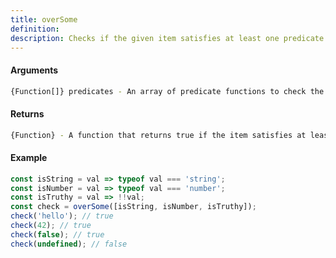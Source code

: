 ```yaml
---
title: overSome
definition: 
description: Checks if the given item satisfies at least one predicate function from the given array
---
```



#### Arguments


```bash
{Function[]} predicates - An array of predicate functions to check the item against
```


#### Returns


```bash
{Function} - A function that returns true if the item satisfies at least one predicate, false otherwise
```


#### Example


```ts
const isString = val => typeof val === 'string';const isNumber = val => typeof val === 'number';const isTruthy = val => !!val;const check = overSome([isString, isNumber, isTruthy]);check('hello'); // truecheck(42); // truecheck(false); // truecheck(undefined); // false
```